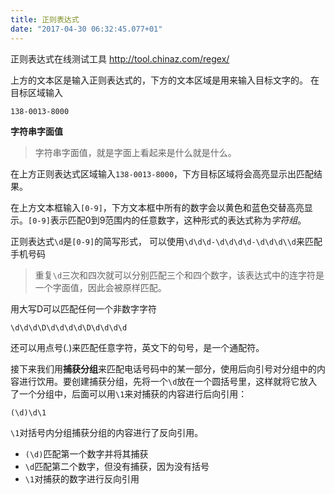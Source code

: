```yaml
---
title: 正则表达式
date: "2017-04-30 06:32:45.077+01"
---
```

正则表达式在线测试工具 http://tool.chinaz.com/regex/

上方的文本区是输入正则表达式的，下方的文本区域是用来输入目标文字的。
在目标区域输入 
```
138-0013-8000
```

**字符串字面值**
>字符串字面值，就是字面上看起来是什么就是什么。

在上方正则表达式区域输入`138-0013-8000`，下方目标区域将会高亮显示出匹配结果。

在上方文本框输入`[0-9]`，下方文本框中所有的数字会以黄色和蓝色交替高亮显示。`[0-9]`表示匹配0到9范围内的任意数字，这种形式的表达式称为*字符组*。

正则表达式`\d`是`[0-9]`的简写形式，
可以使用`\d\d\d-\d\d\d\d-\d\d\d\\d`来匹配手机号码

>重复`\d`三次和四次就可以分别匹配三个和四个数字，该表达式中的连字符是一个字面值，因此会被原样匹配。

用大写D可以匹配任何一个非数字字符
```
\d\d\d\D\d\d\d\d\D\d\d\d\d
```

还可以用点号(.)来匹配任意字符，英文下的句号，是一个通配符。

接下来我们用**捕获分组**来匹配电话号码中的某一部分，使用后向引号对分组中的内容进行饮用。要创建捕获分组，先将一个`\d`放在一个圆括号里，这样就将它放入了一个分组中，后面可以用`\1`来对捕获的内容进行后向引用：
```
(\d)\d\1
```

`\1`对括号内分组捕获分组的内容进行了反向引用。

- `(\d)`匹配第一个数字并将其捕获
- `\d`匹配第二个数字，但没有捕获，因为没有括号
- `\1`对捕获的数字进行反向引用
